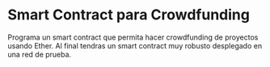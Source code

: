# Smart Contract para Crowdfunding

Programa un smart contract que permita hacer crowdfunding de proyectos usando Ether. Al final tendras un smart contract muy robusto desplegado en una red de prueba.